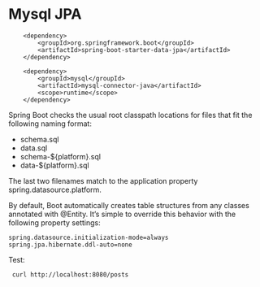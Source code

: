 # Mysql JPA

        <dependency>
            <groupId>org.springframework.boot</groupId>
            <artifactId>spring-boot-starter-data-jpa</artifactId>
        </dependency>

        <dependency>
            <groupId>mysql</groupId>
            <artifactId>mysql-connector-java</artifactId>
            <scope>runtime</scope>
        </dependency>

Spring Boot checks the usual root classpath locations for files that fit the following naming format:
* schema.sql
* data.sql
* schema-${platform}.sql
* data-${platform}.sql

The last two filenames match to the application property spring.datasource.platform.
 

By default, Boot automatically creates table structures from any classes annotated with @Entity. 
It’s simple to override this behavior with the following property settings:

    spring.datasource.initialization-mode=always
    spring.jpa.hibernate.ddl-auto=none

Test:
    
     curl http://localhost:8080/posts
